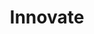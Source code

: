 ---
title: Innovate
description: >-
   Our team tackles the heavy lifting, turning recommendations into real platform improvements.
weight: 2
icon: /img/services/icon_masterpoint.svg 
---